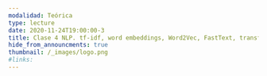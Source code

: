 ```yaml
---
modalidad: Teórica
type: lecture
date: 2020-11-24T19:00:00-3
title: Clase 4 NLP. tf-idf, word embeddings, Word2Vec, FastText, transfer learning
hide_from_announcments: true
thumbnail: /_images/logo.png
#links: 
---
```

